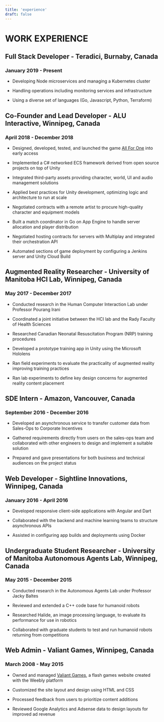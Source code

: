 ```yaml
---
title: 'experience'
draft: false
---
```


# WORK EXPERIENCE

## Full Stack Developer - Teradici, Burnaby, Canada

### January 2019 - Present

- Developing Node microservices and managing a Kubernetes cluster

- Handling operations including monitoring services and infrastructure

- Using a diverse set of languages (Go, Javascript, Python, Terraform)

## Co-Founder and Lead Developer - ALU Interactive, Winnipeg, Canada

### April 2018 - December 2018

- Designed, developed, tested, and launched the game [All For One](https://store.steampowered.com/app/908440/All_For_One) into early access

- Implemented a C# networked ECS framework derived from open source projects on top of Unity

- Integrated third-party assets providing character, world, UI and audio management solutions

- Applied best practices for Unity development, optimizing logic and architecture to run at scale

- Negotiated contracts with a remote artist to procure high-quality character and equipment models

- Built a match coordinator in Go on App Engine to handle server allocation and player distribution

- Negotiated hosting contracts for servers with Multiplay and integrated their orchestration API

- Automated sections of game deployment by configuring a Jenkins server and Unity Cloud Build

## Augmented Reality Researcher - University of Manitoba HCI Lab, Winnipeg, Canada

### May 2017 - December 2017

- Conducted research in the Human Computer Interaction Lab under Professor Pourang Irani

- Coordinated a joint initiative between the HCI lab and the Rady Faculty of Health Sciences

- Researched Canadian Neonatal Resuscitation Program (NRP) training procedures

- Developed a prototype training app in Unity using the Microsoft Hololens

- Ran field experiments to evaluate the practicality of augmented reality improving training practices

- Ran lab experiments to define key design concerns for augmented reality content placement

## SDE Intern - Amazon, Vancouver, Canada

### September 2016 - December 2016

- Developed an asynchronous service to transfer customer data from Sales-Ops to Corporate Incentives

- Gathered requirements directly from users on the sales-ops team and collaborated with other engineers to design and implement a suitable solution

- Prepared and gave presentations for both business and technical audiences on the project status

## Web Developer - Sightline Innovations, Winnipeg, Canada

### January 2016 - April 2016

- Developed responsive client-side applications with Angular and Dart

- Collaborated with the backend and machine learning teams to structure asynchronous APIs

- Assisted in configuring app builds and deployments using Docker

## Undergraduate Student Researcher - University of Manitoba Autonomous Agents Lab, Winnipeg, Canada

### May 2015 - December 2015

- Conducted research in the Autonomous Agents Lab under Professor Jacky Baltes

- Reviewed and extended a C++ code base for humanoid robots

- Researched Halide, an image processing language, to evaluate its performance for use in robotics

- Collaborated with graduate students to test and run humanoid robots returning from competitions

## Web Admin - Valiant Games, Winnipeg, Canada

### March 2008 - May 2015

- Owned and managed [Valiant Games](https://valiantgz.weebly.com), a flash games website created with the Weebly platform

- Customized the site layout and design using HTML and CSS

- Processed feedback from users to prioritize content additions

- Reviewed Google Analytics and Adsense data to design layouts for improved ad revenue